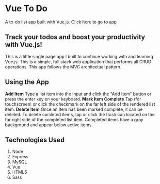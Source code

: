 # Vue To Do
A to-do list app built with Vue.js. [Click here to go to app](https://vuetodolist.herokuapp.com/)


## Track your todos and boost your productivity with Vue.js!
This is a little single page app I built to continue working with and learning Vue.js. This is a simple, full stack web application that performs all CRUD operations. This app follows the MVC architectual pattern.

## Using the App
**Add Item** Type a list item into the input and click the "Add Item" button or press the enter key on your keyboard. 
**Mark Item Complete** Tap (for touchscreen) or click the checkmark on the far left side of the rendered list item.
**Delete Item** Once an item has been marked complete, it can be deleted. To delete comleted items, tap or click the trash can located on the far right side of the completed list item. Completed items have a gray background and appear below active items.

## Technologies Used
1. Node
2. Express
3. MySQL
4. Vue
5. HTML5
6. Sass
